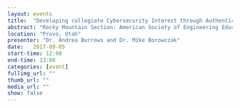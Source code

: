 ```yaml
---
layout: events
title:  "Developing collegiate Cybersecurity Interest through Authentic Inquiry"
abstract: "Rocky Mountain Section: American Society of Engineering Education Paper Presentation"
location: "Provo, Utah"
presenter: "Dr. Andrea Burrows and Dr. Mike Borowczak"
date:   2017-09-05
start-time: 12:00
end-time: 13:00
categories: [event]
fullimg_url: ""
thumb_url: ""
media_url: ""
show: false
---
```

